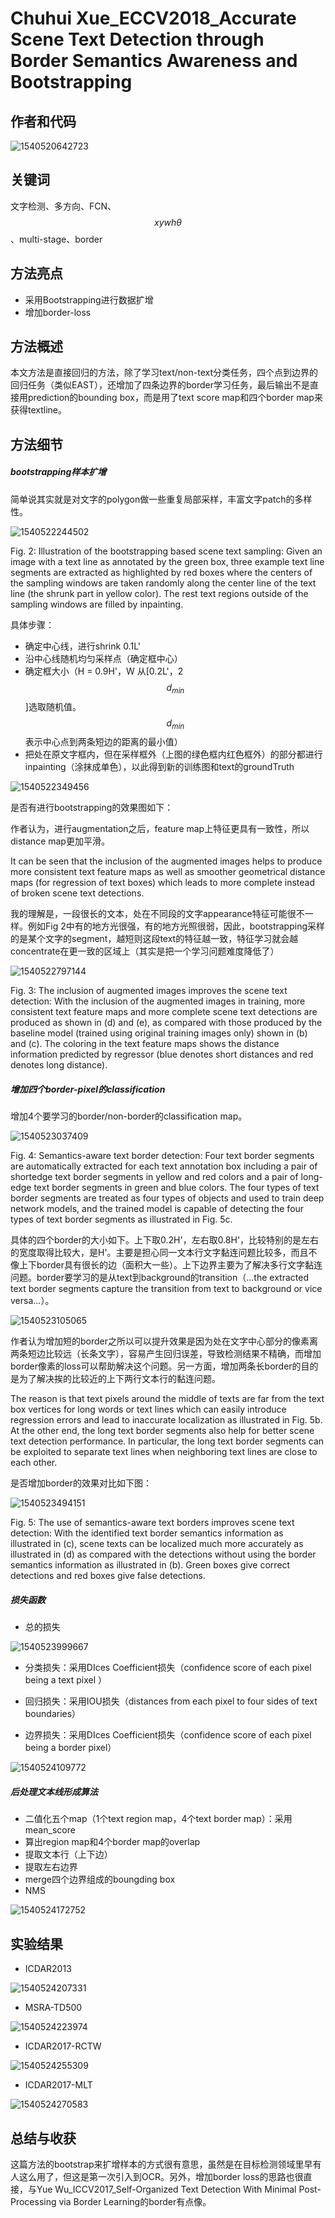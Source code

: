 # Chuhui Xue_ECCV2018_Accurate Scene Text Detection through Border Semantics Awareness and Bootstrapping

## 作者和代码    

![1540520642723](Chuhui_Xue_ECCV2018_Accurate_Scene_Text_Detection_through_Border_Semantics_Awareness_and_Bootstrapping.assets/1540520642723.png)

## 关键词

文字检测、多方向、FCN、$$xywh\theta$$、multi-stage、border

## 方法亮点

+ 采用Bootstrapping进行数据扩增
+ 增加border-loss

## 方法概述

本文方法是直接回归的方法，除了学习text/non-text分类任务，四个点到边界的回归任务（类似EAST），还增加了四条边界的border学习任务，最后输出不是直接用prediction的bounding box，而是用了text score map和四个border map来获得textline。

## 方法细节

##### bootstrapping样本扩增

简单说其实就是对文字的polygon做一些重复局部采样，丰富文字patch的多样性。

![1540522244502](Chuhui_Xue_ECCV2018_Accurate_Scene_Text_Detection_through_Border_Semantics_Awareness_and_Bootstrapping.assets/1540522244502.png)

 Fig. 2: Illustration of the bootstrapping based scene text sampling: Given an image with a text line as annotated by the green box, three example text line segments are extracted as highlighted by red boxes where the centers of the sampling windows are taken randomly along the center line of the text line (the shrunk part in yellow color). The rest text regions outside of the sampling windows are filled by inpainting.

具体步骤：

+ 确定中心线，进行shrink 0.1L'
+ 沿中心线随机均匀采样点（确定框中心）
+ 确定框大小（H = 0.9H'，W 从[0.2L'，2$$d_{min}$$]选取随机值。$$d_{min}$$表示中心点到两条短边的距离的最小值）
+ 把处在原文字框内，但在采样框外（上图的绿色框内红色框外）的部分都进行inpainting（涂抹成单色），以此得到新的训练图和text的groundTruth

![1540522349456](Chuhui_Xue_ECCV2018_Accurate_Scene_Text_Detection_through_Border_Semantics_Awareness_and_Bootstrapping.assets/1540522349456.png)

是否有进行bootstrapping的效果图如下：

作者认为，进行augmentation之后，feature map上特征更具有一致性，所以distance map更加平滑。

It can be seen that the inclusion of the augmented images helps to produce more consistent text feature maps as well as smoother geometrical distance maps (for regression of text boxes) which leads to more complete instead of broken scene text detections.    

我的理解是，一段很长的文本，处在不同段的文字appearance特征可能很不一样。例如Fig 2中有的地方光很强，有的地方光照很弱，因此，bootstrapping采样的是某个文字的segment，越短则这段text的特征越一致，特征学习就会越concentrate在更一致的区域上（其实是把一个学习问题难度降低了）

![1540522797144](Chuhui_Xue_ECCV2018_Accurate_Scene_Text_Detection_through_Border_Semantics_Awareness_and_Bootstrapping.assets/1540522797144.png)

Fig. 3: The inclusion of augmented images improves the scene text detection: With the inclusion of the augmented images in training, more consistent text feature maps and more complete scene text detections are produced as shown in (d) and (e), as compared with those produced by the baseline model (trained using original training images only) shown in (b) and (c). The coloring in the text feature maps shows the distance information predicted by regressor (blue denotes short distances and red denotes long distance).    

##### 增加四个border-pixel的classification

增加4个要学习的border/non-border的classification map。

![1540523037409](Chuhui_Xue_ECCV2018_Accurate_Scene_Text_Detection_through_Border_Semantics_Awareness_and_Bootstrapping.assets/1540523037409.png)

Fig. 4: Semantics-aware text border detection: Four text border segments are automatically extracted for each text annotation box including a pair of shortedge text border segments in yellow and red colors and a pair of long-edge text border segments in green and blue colors. The four types of text border segments are treated as four types of objects and used to train deep network models, and the trained model is capable of detecting the four types of text border segments as illustrated in Fig. 5c.    

具体的四个border的大小如下。上下取0.2H'，左右取0.8H'，比较特别的是左右的宽度取得比较大，是H'。主要是担心同一文本行文字黏连问题比较多，而且不像上下border具有很长的边（面积大一些）。上下边界主要为了解决多行文字黏连问题。border要学习的是从text到background的transition（...the extracted text border segments capture the transition from text to background or vice versa...）。

![1540523105065](Chuhui_Xue_ECCV2018_Accurate_Scene_Text_Detection_through_Border_Semantics_Awareness_and_Bootstrapping.assets/1540523105065.png)

作者认为增加短的border之所以可以提升效果是因为处在文字中心部分的像素离两条短边比较远（长条文字），容易产生回归误差，导致检测结果不精确，而增加border像素的loss可以帮助解决这个问题。另一方面，增加两条长border的目的是为了解决挨的比较近的上下两行文本行的黏连问题。

The reason is that text pixels around the middle of texts are far from the text box vertices for long words or text lines which can easily introduce regression errors and lead to inaccurate localization as illustrated in Fig. 5b. At the other end, the long text border segments also help for better scene text detection performance. In particular, the long text border segments can be exploited to separate text lines when neighboring text lines are close to each other.

是否增加border的效果对比如下图：

![1540523494151](Chuhui_Xue_ECCV2018_Accurate_Scene_Text_Detection_through_Border_Semantics_Awareness_and_Bootstrapping.assets/1540523494151.png)

Fig. 5: The use of semantics-aware text borders improves scene text detection: With the identified text border semantics information as illustrated in (c), scene texts can be localized much more accurately as illustrated in (d) as compared with the detections without using the border semantics information as illustrated in (b). Green boxes give correct detections and red boxes give false detections.

##### 损失函数

+ 总的损失

![1540523999667](Chuhui_Xue_ECCV2018_Accurate_Scene_Text_Detection_through_Border_Semantics_Awareness_and_Bootstrapping.assets/1540523999667.png)

+ 分类损失：采用DIces Coefficient损失（confidence score of each pixel being a text pixel ）

+ 回归损失：采用IOU损失（distances from each pixel to four sides of text boundaries）
+ 边界损失：采用DIces Coefficient损失（confidence score of each pixel being a border pixel）

![1540524109772](Chuhui_Xue_ECCV2018_Accurate_Scene_Text_Detection_through_Border_Semantics_Awareness_and_Bootstrapping.assets/1540524109772.png)

##### 后处理文本线形成算法

+ 二值化五个map（1个text region map，4个text border map）：采用mean_score
+ 算出region map和4个border map的overlap
+ 提取文本行（上下边）
+ 提取左右边界
+ merge四个边界组成的boungding box
+ NMS

![1540524172752](Chuhui_Xue_ECCV2018_Accurate_Scene_Text_Detection_through_Border_Semantics_Awareness_and_Bootstrapping.assets/1540524172752.png)

## 实验结果

- ICDAR2013

![1540524207331](Chuhui_Xue_ECCV2018_Accurate_Scene_Text_Detection_through_Border_Semantics_Awareness_and_Bootstrapping.assets/1540524207331.png)

- MSRA-TD500

![1540524223974](Chuhui_Xue_ECCV2018_Accurate_Scene_Text_Detection_through_Border_Semantics_Awareness_and_Bootstrapping.assets/1540524223974.png)

- ICDAR2017-RCTW

![1540524255309](Chuhui_Xue_ECCV2018_Accurate_Scene_Text_Detection_through_Border_Semantics_Awareness_and_Bootstrapping.assets/1540524255309.png)

- ICDAR2017-MLT

![1540524270583](Chuhui_Xue_ECCV2018_Accurate_Scene_Text_Detection_through_Border_Semantics_Awareness_and_Bootstrapping.assets/1540524270583.png)

## 总结与收获

这篇方法的bootstrap来扩增样本的方式很有意思，虽然是在目标检测领域里早有人这么用了，但这是第一次引入到OCR。另外，增加border loss的思路也很直接，与Yue Wu_ICCV2017_Self-Organized Text Detection With Minimal Post-Processing via Border Learning的border有点像。





